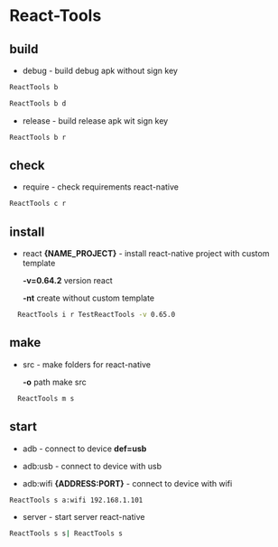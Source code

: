 # React-Tools

## build

- debug - build debug apk without sign key

```bash
ReactTools b
```

```bash
ReactTools b d
```

- release - build release apk wit sign key

```bash
ReactTools b r
```

## check

- require - check requirements react-native

```bash
ReactTools c r
```

## install

- react **{NAME_PROJECT}** - install react-native project with custom template

  **-v=0.64.2** version react

  **-nt** create without custom template

```bash
  ReactTools i r TestReactTools -v 0.65.0
```

## make

- src - make folders for react-native

  **-o** path make src

```bash
  ReactTools m s
```

## start

- adb - connect to device **def=usb**

- adb:usb - connect to device with usb
- adb:wifi **{ADDRESS:PORT}** - connect to device with wifi

```bash
ReactTools s a:wifi 192.168.1.101
```

- server - start server react-native

```bash
ReactTools s s| ReactTools s
```

